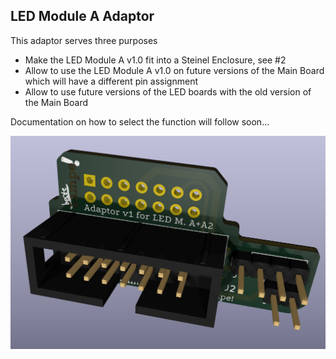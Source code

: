 ## LED Module A Adaptor
This adaptor serves three purposes
 - Make the LED Module A v1.0 fit into a Steinel Enclosure, see #2
 - Allow to use the LED Module A v1.0 on future versions of the Main Board which will have a different pin assignment
 - Allow to use future versions of the LED boards with the old version of the Main Board

Documentation on how to select the function will follow soon...

![Rendering of the Adaptor Board from KiCad.](/assets/adaptor.jpg)